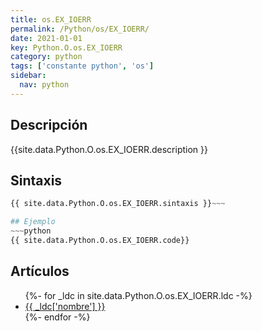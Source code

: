 ```yaml
---
title: os.EX_IOERR
permalink: /Python/os/EX_IOERR/
date: 2021-01-01
key: Python.O.os.EX_IOERR
category: python
tags: ['constante python', 'os']
sidebar: 
  nav: python
---
```


## Descripción
{{site.data.Python.O.os.EX_IOERR.description }}

## Sintaxis
~~~python
{{ site.data.Python.O.os.EX_IOERR.sintaxis }}~~~

## Ejemplo
~~~python
{{ site.data.Python.O.os.EX_IOERR.code}}
~~~

## Artículos
<ul>
{%- for _ldc in site.data.Python.O.os.EX_IOERR.ldc -%}
   <li>
       <a href="{{_ldc['url'] }}">{{ _ldc['nombre'] }}</a>
   </li>
{%- endfor -%}
</ul>
